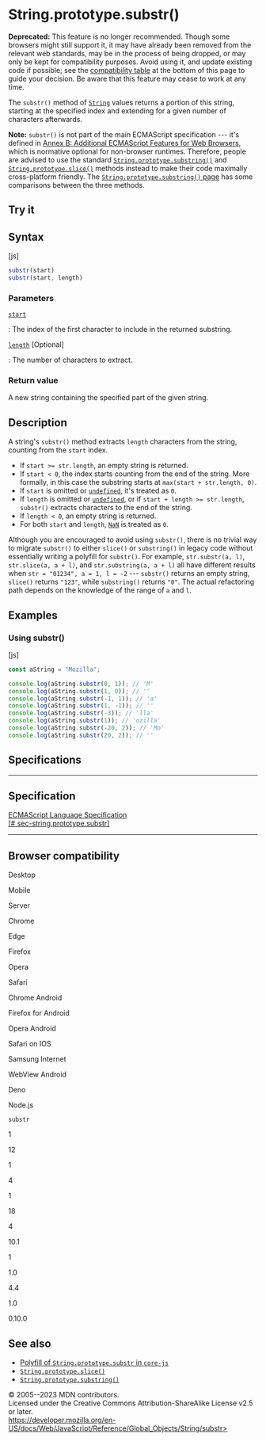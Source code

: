 String.prototype.substr()
=========================

 
 
**Deprecated:** This feature is no longer recommended. Though some
browsers might still support it, it may have already been removed from
the relevant web standards, may be in the process of being dropped, or
may only be kept for compatibility purposes. Avoid using it, and update
existing code if possible; see the [compatibility
table](#browser_compatibility) at the bottom of this page to guide your
decision. Be aware that this feature may cease to work at any time.


The `substr()` method of [`String`](../string) values returns a portion
of this string, starting at the specified index and extending for a
given number of characters afterwards.

 
**Note:** `substr()` is not part of the main ECMAScript specification
--- it\'s defined in [Annex B: Additional ECMAScript Features for Web
Browsers](https://tc39.es/ecma262/multipage/additional-ecmascript-features-for-web-browsers.html),
which is normative optional for non-browser runtimes. Therefore, people
are advised to use the standard
[`String.prototype.substring()`](substring) and
[`String.prototype.slice()`](slice) methods instead to make their code
maximally cross-platform friendly. The [`String.prototype.substring()`
page](substring#the_difference_between_substring_and_substr) has some
comparisons between the three methods.



 
Try it 
------

 



 
Syntax
------

 
 
 
[js]


```js
substr(start)
substr(start, length)
```




 
### Parameters

 

[`start`](#start)

:   The index of the first character to include in the returned
    substring.

[`length`](#length) [Optional]

:   The number of characters to extract.



 
### Return value 

 
A new string containing the specified part of the given string.



 
Description
-----------

 
A string\'s `substr()` method extracts `length` characters from the
string, counting from the `start` index.

-   If `start >= str.length`, an empty string is returned.
-   If `start < 0`, the index starts counting from the end of the
    string. More formally, in this case the substring starts at
    `max(start + str.length, 0)`.
-   If `start` is omitted or [`undefined`](../undefined), it\'s treated
    as `0`.
-   If `length` is omitted or [`undefined`](../undefined), or if
    `start + length >= str.length`, `substr()` extracts characters to
    the end of the string.
-   If `length < 0`, an empty string is returned.
-   For both `start` and `length`, [`NaN`](../nan) is treated as `0`.

Although you are encouraged to avoid using `substr()`, there is no
trivial way to migrate `substr()` to either `slice()` or `substring()`
in legacy code without essentially writing a polyfill for `substr()`.
For example, `str.substr(a, l)`, `str.slice(a, a + l)`, and
`str.substring(a, a + l)` all have different results when
`str = "01234", a = 1, l = -2` --- `substr()` returns an empty string,
`slice()` returns `"123"`, while `substring()` returns `"0"`. The actual
refactoring path depends on the knowledge of the range of `a` and `l`.



 
Examples
--------


 
### Using substr() 

 
 
 
[js]


```js
const aString = "Mozilla";

console.log(aString.substr(0, 1)); // 'M'
console.log(aString.substr(1, 0)); // ''
console.log(aString.substr(-1, 1)); // 'a'
console.log(aString.substr(1, -1)); // ''
console.log(aString.substr(-3)); // 'lla'
console.log(aString.substr(1)); // 'ozilla'
console.log(aString.substr(-20, 2)); // 'Mo'
console.log(aString.substr(20, 2)); // ''
```




Specifications
--------------

 
  -----------------------------------------------------------------------------------------------------------------------------------------------------------
  Specification
  -----------------------------------------------------------------------------------------------------------------------------------------------------------
  [ECMAScript Language Specification\
  [\#
  sec-string.prototype.substr]](https://tc39.es/ecma262/multipage/additional-ecmascript-features-for-web-browsers.html#sec-string.prototype.substr)

  -----------------------------------------------------------------------------------------------------------------------------------------------------------


Browser compatibility 
---------------------

 


Desktop

Mobile

Server

Chrome

Edge

Firefox

Opera

Safari

Chrome Android

Firefox for Android

Opera Android

Safari on IOS

Samsung Internet

WebView Android

Deno

Node.js

`substr`

1

12

1

4

1

18

4

10.1

1

1.0

4.4

1.0

0.10.0

 
See also 
--------

 
-   [Polyfill of `String.prototype.substr` in
    `core-js`](https://github.com/zloirock/core-js#ecmascript-string-and-regexp)
-   [`String.prototype.slice()`](slice)
-   [`String.prototype.substring()`](substring)



 
© 2005--2023 MDN contributors.\
Licensed under the Creative Commons Attribution-ShareAlike License v2.5
or later.\
https://developer.mozilla.org/en-US/docs/Web/JavaScript/Reference/Global_Objects/String/substr>

